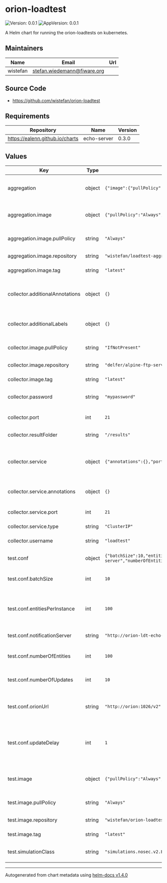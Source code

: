 # orion-loadtest

![Version: 0.0.1](https://img.shields.io/badge/Version-0.0.1-informational?style=flat-square) ![AppVersion: 0.0.1](https://img.shields.io/badge/AppVersion-0.0.1-informational?style=flat-square)

A Helm chart for running the orion-loadtests on kubernetes.

## Maintainers

| Name | Email | Url |
| ---- | ------ | --- |
| wistefan | stefan.wiedemann@fiware.org |  |

## Source Code

* <https://github.com/wistefan/orion-loadtest>

## Requirements

| Repository | Name | Version |
|------------|------|---------|
| https://ealenn.github.io/charts | echo-server | 0.3.0 |

## Values

| Key | Type | Default | Description |
|-----|------|---------|-------------|
| aggregation | object | `{"image":{"pullPolicy":"Always","repository":"wistefan/loadtest-aggregation","tag":"latest"}}` | configuration for the post-test report aggregation |
| aggregation.image | object | `{"pullPolicy":"Always","repository":"wistefan/loadtest-aggregation","tag":"latest"}` | image to be used for result aggregation |
| aggregation.image.pullPolicy | string | `"Always"` | specification of the image pull policy |
| aggregation.image.repository | string | `"wistefan/loadtest-aggregation"` | test image name |
| aggregation.image.tag | string | `"latest"` | test image tag |
| collector.additionalAnnotations | object | `{}` | additional annotations for the deployment, if required |
| collector.additionalLabels | object | `{}` | additional labels for the deployment, if required |
| collector.image.pullPolicy | string | `"IfNotPresent"` | specification of the image pull policy |
| collector.image.repository | string | `"delfer/alpine-ftp-server"` | collector image name |
| collector.image.tag | string | `"latest"` | collector image tag |
| collector.password | string | `"mypassword"` | password to authenticate with |
| collector.port | int | `21` | port to access the collector at |
| collector.resultFolder | string | `"/results"` | folder to put results at |
| collector.service | object | `{"annotations":{},"port":21,"type":"ClusterIP"}` | configuration for the k8s service to access the result collector |
| collector.service.annotations | object | `{}` | addtional annotations, if required |
| collector.service.port | int | `21` | port to be used by the service |
| collector.service.type | string | `"ClusterIP"` | service type |
| collector.username | string | `"loadtest"` | username to authenticate with |
| test.conf | object | `{"batchSize":10,"entitiesPerInstance":100,"notificationServer":"http://orion-ldt-echo-server","numberOfEntities":100,"numberOfUpdates":10,"orionUrl":"http://orion:1026/v2","updateDelay":1}` | test specific configuration |
| test.conf.batchSize | int | `10` | number of entities to be updated in each batch |
| test.conf.entitiesPerInstance | int | `100` | how many entities should one test instance simulate |
| test.conf.notificationServer | string | `"http://orion-ldt-echo-server"` | url of the notification server. |
| test.conf.numberOfEntities | int | `100` | number of entities to simulate |
| test.conf.numberOfUpdates | int | `10` | number of updates every entity should send |
| test.conf.orionUrl | string | `"http://orion:1026/v2"` | url of the orion instance to test |
| test.conf.updateDelay | int | `1` | delay between calls in seconds(only in context of one instance) |
| test.image | object | `{"pullPolicy":"Always","repository":"wistefan/orion-loadtest","tag":"latest"}` | image to be used for result collection |
| test.image.pullPolicy | string | `"Always"` | specification of the image pull policy |
| test.image.repository | string | `"wistefan/orion-loadtest"` | test image name |
| test.image.tag | string | `"latest"` | test image tag |
| test.simulationClass | string | `"simulations.nosec.v2.EntityUpdateSimulation"` | class of the concrete test to run |

----------------------------------------------
Autogenerated from chart metadata using [helm-docs v1.4.0](https://github.com/norwoodj/helm-docs/releases/v1.4.0)
